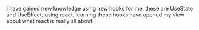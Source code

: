 I have gained new knowledge using new hooks for me, these are UseState and UseEffect, using react, learning these hooks have opened my view about what react is really all about.
